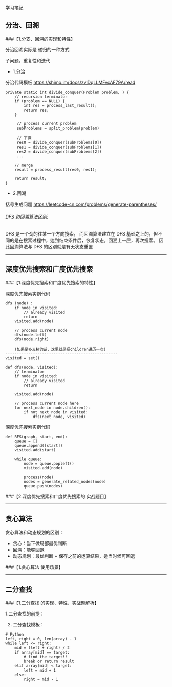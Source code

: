 学习笔记

## 分治、回溯

###【1.分支、回溯的实现和特性】

分治回溯实际是 递归的一种方式

子问题，重复性和迭代

* 1.分治

分治代码模板
https://shimo.im/docs/zvlDqLLMFvcAF79A/read
```
private static int divide_conquer(Problem problem, ) {    
    // recursion terminator
    if (problem == NULL) {    
        int res = process_last_result();    
        return res;       
    }  

     // process current problem
     subProblems = split_problem(problem)   

     // 下探
     res0 = divide_conquer(subProblems[0])  
     res1 = divide_conquer(subProblems[1])    
     res2 = divide_conquer(subProblems[2])    
     ...

    // merge
    result = process_result(res0, res1);    

    return result;
}
```

* 2.回溯

括号生成问题 https://leetcode-cn.com/problems/generate-parentheses/

###### DFS 和回溯算法区别:
DFS 是一个劲的往某一个方向搜索，
而回溯算法建立在 DFS 基础之上的，但不同的是在搜索过程中，达到结束条件后，恢复状态，回溯上一层，再次搜索。
因此回溯算法与 DFS 的区别就是有无状态重置



----------------------------------------------------------------------------------
## 深度优先搜索和广度优先搜索
###【1.深度优先搜索和广度优先搜索的特性】

深度优先搜索实例代码
```
dfs (node) :
    if node in visited:
        // already visited
        return
    visited.add(node) 
    
    // process current node
    dfs(node.left)
    dfs(node.right)

    (如果是多叉树的话，这里就是把children遍历一次)
-------------------------------------------------
visited = set()

def dfs(node, visited):
    // terminator
    if node in visited:
        // already visited
        return

    visited.add(node)
    
    // process current node here
    for next_node in node.children():
        if not next_node in visited:
            dfs(next_node, visited)
```

深度优先搜索实例代码
```
def BFS(graph, start, end):
    queue = []
    queue.append([start])
    visited.add(start)
    
    while queue:
        node = queue.popleft()
        visited.add(node)
        
        process(node)
        nodes = generate_related_nodes(node)
        queue.push(nodes)

```

###【2.深度优先搜索和广度优先搜索的 实战题目】

----------------------------------------------------------------------------------
## 贪心算法

贪心算法和动态规划的区别：

* 贪心：当下做局部最优判断
* 回溯：能够回退
* 动态规划：最优判断 + 保存之前的运算结果，适当时候可回退

###【1.贪心算法 使用场景】

----------------------------------------------------------------------------------
## 二分查找

###【1.二分查找 的实现、特性、实战题解析】

1.二分查找的前提：

2. 二分查找模板：
```
# Python
left, right = 0, len(array) - 1 
while left <= right: 	  
    mid = (left + right) / 2 	  
    if array[mid] == target: 		    
        # find the target!! 		    
        break or return result 	  
    elif array[mid] < target: 		    
        left = mid + 1 	  
    else: 		    
        right = mid - 1
    
```


